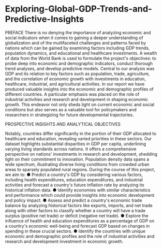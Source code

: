 # Exploring-Global-GDP-Trends-and-Predictive-Insights

PREFACE
There is no denying the importance of analyzing economic and social indicators when it comes to gaining a deeper understanding of globalization and of the multifaceted challenges and patterns faced by nations which can be gained by examining factors including GDP trends, population dynamics, and educational and healthcare investments. A wealth of data from the World Bank is used to formulate the project's objectives: to probe deep into economic and demographic indicators, conduct thorough trend analyses, and develop predictive models.
Central to our analysis was GDP and its relation to key factors such as population, trade, agriculture, and the correlation of economic growth with investments in education, healthcare, industrial, and agricultural activities. In our report we have produced valuable insights into the economic and demographic profiles of different countries. A particular emphasis was placed on the role of industrial activities and research and development in shaping economic growth. This endeavor not only sheds light on current economic and social conditions but also serves as a valuable tool for policymakers and researchers in strategizing for future developmental trajectories.

PROSPECTIVE INSIGHTS AND ANALYTICAL OBJECTIVES

Notably, countries differ significantly in the portion of their GDP allocated to healthcare and education, revealing varied priorities in these sectors. Our dataset highlights substantial disparities in GDP per capita, underlining varying living standards across nations. It offers a comprehensive perspective on nations' investments in research and development, shedding light on their commitment to innovation. Population density data spans a wide spectrum, illustrating diverse living conditions from crowded urban areas to sparsely populated rural regions.
During the course of this project, we aim to:
● Predict a country's GDP by considering various factors, including health expenditures,
education expenditures, and industrial activities and forecast a country's future inflation
rate by analyzing its historical inflation data.
● Identify economies with similar characteristics and performance which could provide
insights into economic development and policy impact.
● Assess and predict a country's economic trade balance by analyzing historical factors like
exports, imports, and net trade along with other factors to classify whether a country will
have a trade surplus (positive net trade) or deficit (negative net trade).
● Explore the influence of health and education expenditures as a percentage of GDP on a country's economic well-being and forecast GDP based on changes in spending in these
crucial sectors.
● Identify the countries with unique economic and demographic profiles and the role of industrial activities and research and development investment in economic growth.
